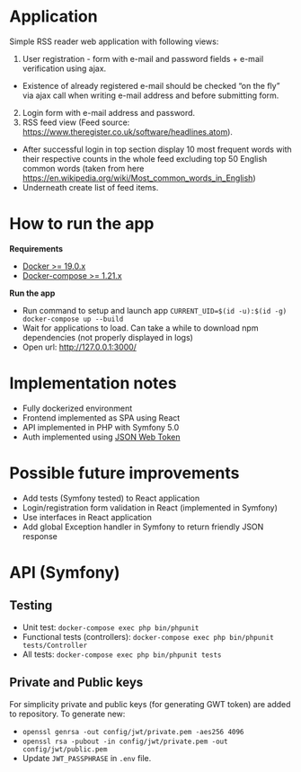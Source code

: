 # Application
Simple RSS reader web application with following views:
1) User registration - form with e-mail and password fields + e-mail verification using ajax.
* Existence of already registered e-mail should be checked “on the fly” via ajax call when writing e-mail
address and before submitting form.
2) Login form with e-mail address and password.
3) RSS feed view (Feed source: https://www.theregister.co.uk/software/headlines.atom).
* After successful login in top section display 10 most frequent words with their respective counts in
the whole feed excluding top 50 English common words (taken from here
https://en.wikipedia.org/wiki/Most_common_words_in_English)
* Underneath create list of feed items.
# How to run the app
**Requirements**
* [Docker >= 19.0.x](https://docs.docker.com/install/)
* [Docker-compose >= 1.21.x](https://docs.docker.com/compose/install/)

**Run the app**
* Run command to setup and launch app `CURRENT_UID=$(id -u):$(id -g) docker-compose up --build`
* Wait for applications to load. Can take a while to download npm dependencies (not properly displayed in logs)
* Open url: http://127.0.0.1:3000/
# Implementation notes
* Fully dockerized environment
* Frontend implemented as SPA using React
* API implemented in PHP with Symfony 5.0
* Auth implemented using [JSON Web Token](https://en.wikipedia.org/wiki/JSON_Web_Token)
# Possible future improvements
* Add tests (Symfony tested) to React application
* Login/registration form validation in React (implemented in Symfony)
* Use interfaces in React application
* Add global Exception handler in Symfony to return friendly JSON response
# API (Symfony)
## Testing
* Unit test: `docker-compose exec php bin/phpunit`
* Functional tests (controllers): `docker-compose exec php bin/phpunit tests/Controller`
* All tests: `docker-compose exec php bin/phpunit tests`

## Private and Public keys
For simplicity private and public keys (for generating GWT token) are added to repository. To generate new:
* `openssl genrsa -out config/jwt/private.pem -aes256 4096`
* `openssl rsa -pubout -in config/jwt/private.pem -out config/jwt/public.pem`
* Update `JWT_PASSPHRASE` in `.env` file.